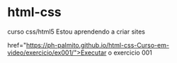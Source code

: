 # html-css
 curso css/html5
    Estou aprendendo a criar sites

<a> href="https://ph-palmito.github.io/html-css-Curso-em-video/exercicio/ex001/">Executar o exercicio 001</a>